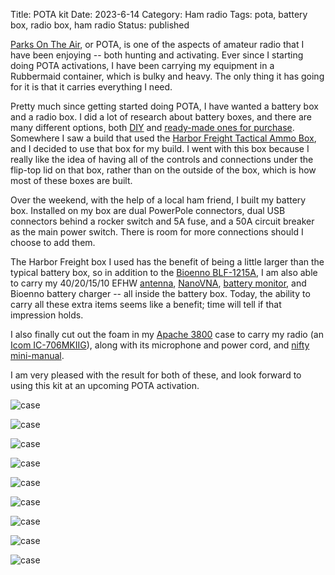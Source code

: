 Title: POTA kit
Date: 2023-6-14
Category: Ham radio
Tags: pota, battery box, radio box, ham radio
Status: published

[Parks On The Air](https://parksontheair.com), or POTA, is one of the aspects of amateur radio that I have been
enjoying -- both hunting and activating.  Ever since I starting doing POTA activations, I have been carrying my
equipment in a Rubbermaid container, which is bulky and heavy.  The only thing it has going for it is
that it carries everything I need.

Pretty much since getting started doing POTA, I have wanted a battery box and a radio box.  I did a lot
of research about battery boxes, and there are many different options, both [DIY](https://duckduckgo.com/?q=diy+battery+box) and [ready-made ones for purchase](https://powerwerx.com/solar-portable-power).  Somewhere I saw a build
that used the [Harbor Freight Tactical Ammo Box](https://www.harborfreight.com/tool-storage-organization/tool-boxes-bags-belts/utility-cases-ammo-boxes/tactical-ammoutility-box-64113.html), and
I decided to use that box for my build.  I went with this box because I really like the idea of having all of the controls
and connections under the flip-top lid on that box, rather than on the outside of the box, which is how
most of these boxes are built.

Over the weekend, with the help of a local ham friend, I built my battery box.  Installed on my box are
dual PowerPole connectors, dual USB connectors behind a rocker switch and 5A fuse, and a 50A circuit breaker as the main power switch.  There is room for more connections should I choose to add them.

The Harbor Freight box I used has the benefit of being a little larger than the typical battery box, so in
addition to the [Bioenno BLF-1215A](https://www.bioennopower.com/collections/lifepo4-batteries-for-communication-equipment-ham-radio/products/copy-of-12v-15ah-lfp-battery-pvc-blf-1215w?variant=19610918405),
I am also able to carry my 40/20/15/10 EFHW [antenna](https://www.thingiverse.com/thing:5448369),
[NanoVNA](https://www.amazon.com/gp/product/B07Z5VY7B6/), [battery monitor](https://www.amazon.com/Upgraded-Precision-Consumption-Performance-Backlight/dp/B0B8VWNY9X/), and Bioenno battery charger -- all inside the battery box.  Today, the ability to
carry all these extra items seems like a benefit; time will tell if that impression holds.

I also finally cut out the foam in my [Apache 3800](https://www.harborfreight.com/3800-weatherproof-protective-case-large-black-63927.html)
case to carry my radio (an [Icom IC-706MKIIG](http://www.icomamerica.com/en/products/amateur/hf/706/default.aspx)), along with its microphone and power cord, and [nifty mini-manual](https://www.niftyaccessories.com/IC-706MKIIG.php).

I am very pleased with the result for both of these, and look forward to using this kit at an upcoming POTA activation.

![case](/images/battery_box/IMG_9556.jpeg)

![case](/images/battery_box/IMG_9557.jpeg)

![case](/images/battery_box/IMG_9558.jpeg)

![case](/images/battery_box/IMG_9559.jpeg)

![case](/images/battery_box/IMG_9560.png)

![case](/images/battery_box/radio_1.png)

![case](/images/battery_box/radio_2.png)

![case](/images/battery_box/radio_3.jpeg)

![case](/images/battery_box/both.jpeg)
